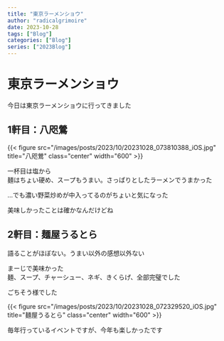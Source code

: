 ```yaml
---
title: "東京ラーメンショウ"
author: "radicalgrimoire"
date: 2023-10-28
tags: ["Blog"]
categories: ["Blog"]
series: ["2023Blog"]
---
```


# 東京ラーメンショウ

今日は東京ラーメンショウに行ってきました

## 1軒目：八咫鶯

{{< figure src="/images/posts/2023/10/20231028_073810388_iOS.jpg" title="八咫鶯" class="center" width="600" >}}


一杯目は塩から  
麺はちょい硬め、スープもうまい。さっぱりとしたラーメンでうまかった  

…でも濃い野菜炒めが中入ってるのがちょいと気になった  

美味しかったことは確かなんだけどね  

## 2軒目：麺屋うるとら

語ることがほぼない。うまい以外の感想以外ない  
  
まーじで美味かった  
麺、スープ、チャーシュー、ネギ、きくらげ、全部完璧でした  

ごちそう様でした

{{< figure src="/images/posts/2023/10/20231028_072329520_iOS.jpg" title="麺屋うるとら" class="center" width="600" >}}

毎年行っているイベントですが、今年も楽しかったです
